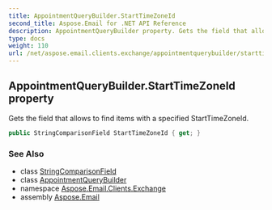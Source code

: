 ```yaml
---
title: AppointmentQueryBuilder.StartTimeZoneId
second_title: Aspose.Email for .NET API Reference
description: AppointmentQueryBuilder property. Gets the field that allows to find items with a specified StartTimeZoneId
type: docs
weight: 110
url: /net/aspose.email.clients.exchange/appointmentquerybuilder/starttimezoneid/
---
```

## AppointmentQueryBuilder.StartTimeZoneId property

Gets the field that allows to find items with a specified StartTimeZoneId.

```csharp
public StringComparisonField StartTimeZoneId { get; }
```

### See Also

* class [StringComparisonField](../../../aspose.email.tools.search/stringcomparisonfield/)
* class [AppointmentQueryBuilder](../)
* namespace [Aspose.Email.Clients.Exchange](../../appointmentquerybuilder/)
* assembly [Aspose.Email](../../../)


